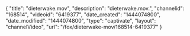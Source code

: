 {
    "title": "dieterwake.mov",
    "description": "dieterwake.mov.",
    "channelid": "168514",
    "videoid": "6419377",
    "date_created": "1444074800",
    "date_modified": "1444074800",
    "type": "captivate",
    "layout": "channelVideo",
    "url": "\/fox\/dieterwake-mov\/168514-6419377"
}